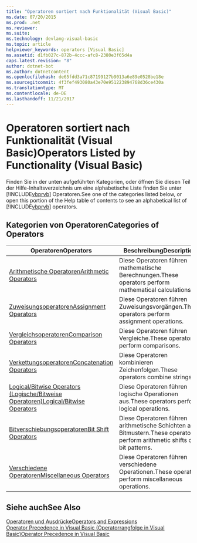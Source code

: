 ```yaml
---
title: "Operatoren sortiert nach Funktionalität (Visual Basic)"
ms.date: 07/20/2015
ms.prod: .net
ms.reviewer: 
ms.suite: 
ms.technology: devlang-visual-basic
ms.topic: article
helpviewer_keywords: operators [Visual Basic]
ms.assetid: d1fb027c-872b-4ccc-afc8-2380e3f65d4a
caps.latest.revision: "8"
author: dotnet-bot
ms.author: dotnetcontent
ms.openlocfilehash: de65fdd3a71c87199127b9013a6e89e0528be18e
ms.sourcegitcommit: 4f3fef493080a43e70e951223894768d36ce430a
ms.translationtype: MT
ms.contentlocale: de-DE
ms.lasthandoff: 11/21/2017
---
```

# <a name="operators-listed-by-functionality-visual-basic"></a><span data-ttu-id="6acc5-102">Operatoren sortiert nach Funktionalität (Visual Basic)</span><span class="sxs-lookup"><span data-stu-id="6acc5-102">Operators Listed by Functionality (Visual Basic)</span></span>
<span data-ttu-id="6acc5-103">Finden Sie in der unten aufgeführten Kategorien, oder öffnen Sie diesen Teil der Hilfe-Inhaltsverzeichnis um eine alphabetische Liste finden Sie unter [!INCLUDE[vbprvb](~/includes/vbprvb-md.md)] Operatoren.</span><span class="sxs-lookup"><span data-stu-id="6acc5-103">See one of the categories listed below, or open this portion of the Help table of contents to see an alphabetical list of [!INCLUDE[vbprvb](~/includes/vbprvb-md.md)] operators.</span></span>  
  
## <a name="categories-of-operators"></a><span data-ttu-id="6acc5-104">Kategorien von Operatoren</span><span class="sxs-lookup"><span data-stu-id="6acc5-104">Categories of Operators</span></span>  
  
|<span data-ttu-id="6acc5-105">Operatoren</span><span class="sxs-lookup"><span data-stu-id="6acc5-105">Operators</span></span>|<span data-ttu-id="6acc5-106">Beschreibung</span><span class="sxs-lookup"><span data-stu-id="6acc5-106">Description</span></span>|  
|---------------|-----------------|  
|[<span data-ttu-id="6acc5-107">Arithmetische Operatoren</span><span class="sxs-lookup"><span data-stu-id="6acc5-107">Arithmetic Operators</span></span>](../../../visual-basic/language-reference/operators/arithmetic-operators.md)|<span data-ttu-id="6acc5-108">Diese Operatoren führen mathematische Berechnungen.</span><span class="sxs-lookup"><span data-stu-id="6acc5-108">These operators perform mathematical calculations.</span></span>|  
|[<span data-ttu-id="6acc5-109">Zuweisungsoperatoren</span><span class="sxs-lookup"><span data-stu-id="6acc5-109">Assignment Operators</span></span>](../../../visual-basic/language-reference/operators/assignment-operators.md)|<span data-ttu-id="6acc5-110">Diese Operatoren führen Zuweisungsvorgängen.</span><span class="sxs-lookup"><span data-stu-id="6acc5-110">These operators perform assignment operations.</span></span>|  
|[<span data-ttu-id="6acc5-111">Vergleichsoperatoren</span><span class="sxs-lookup"><span data-stu-id="6acc5-111">Comparison Operators</span></span>](../../../visual-basic/language-reference/operators/comparison-operators.md)|<span data-ttu-id="6acc5-112">Diese Operatoren führen Vergleiche.</span><span class="sxs-lookup"><span data-stu-id="6acc5-112">These operators perform comparisons.</span></span>|  
|[<span data-ttu-id="6acc5-113">Verkettungsoperatoren</span><span class="sxs-lookup"><span data-stu-id="6acc5-113">Concatenation Operators</span></span>](../../../visual-basic/language-reference/operators/concatenation-operators.md)|<span data-ttu-id="6acc5-114">Diese Operatoren kombinieren Zeichenfolgen.</span><span class="sxs-lookup"><span data-stu-id="6acc5-114">These operators combine strings.</span></span>|  
|[<span data-ttu-id="6acc5-115">Logical/Bitwise Operators (Logische/Bitweise Operatoren)</span><span class="sxs-lookup"><span data-stu-id="6acc5-115">Logical/Bitwise Operators</span></span>](../../../visual-basic/language-reference/operators/logical-bitwise-operators.md)|<span data-ttu-id="6acc5-116">Diese Operatoren führen logische Operationen aus.</span><span class="sxs-lookup"><span data-stu-id="6acc5-116">These operators perform logical operations.</span></span>|  
|[<span data-ttu-id="6acc5-117">Bitverschiebungsoperatoren</span><span class="sxs-lookup"><span data-stu-id="6acc5-117">Bit Shift Operators</span></span>](../../../visual-basic/language-reference/operators/bit-shift-operators.md)|<span data-ttu-id="6acc5-118">Diese Operatoren führen arithmetische Schichten auf Bitmustern.</span><span class="sxs-lookup"><span data-stu-id="6acc5-118">These operators perform arithmetic shifts on bit patterns.</span></span>|  
|[<span data-ttu-id="6acc5-119">Verschiedene Operatoren</span><span class="sxs-lookup"><span data-stu-id="6acc5-119">Miscellaneous Operators</span></span>](../../../visual-basic/language-reference/operators/miscellaneous-operators.md)|<span data-ttu-id="6acc5-120">Diese Operatoren führen verschiedene Operationen.</span><span class="sxs-lookup"><span data-stu-id="6acc5-120">These operators perform miscellaneous operations.</span></span>|  
  
## <a name="see-also"></a><span data-ttu-id="6acc5-121">Siehe auch</span><span class="sxs-lookup"><span data-stu-id="6acc5-121">See Also</span></span>  
 [<span data-ttu-id="6acc5-122">Operatoren und Ausdrücke</span><span class="sxs-lookup"><span data-stu-id="6acc5-122">Operators and Expressions</span></span>](../../../visual-basic/programming-guide/language-features/operators-and-expressions/index.md)  
 [<span data-ttu-id="6acc5-123">Operator Precedence in Visual Basic (Operatorrangfolge in Visual Basic)</span><span class="sxs-lookup"><span data-stu-id="6acc5-123">Operator Precedence in Visual Basic</span></span>](../../../visual-basic/language-reference/operators/operator-precedence.md)
